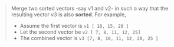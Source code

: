> Merge two sorted vectors -say v1 and v2- in such a way that the resulting vector v3 is also **sorted**. For example,
> - Assume the first vector is `v1 [ 10, 15, 20 ]`
> - Let the second vector be `v2 [ 7, 8, 11, 12, 25]`
> - The combined vector is `v3 [7, 8, 10, 11, 12, 20, 25 ]`
